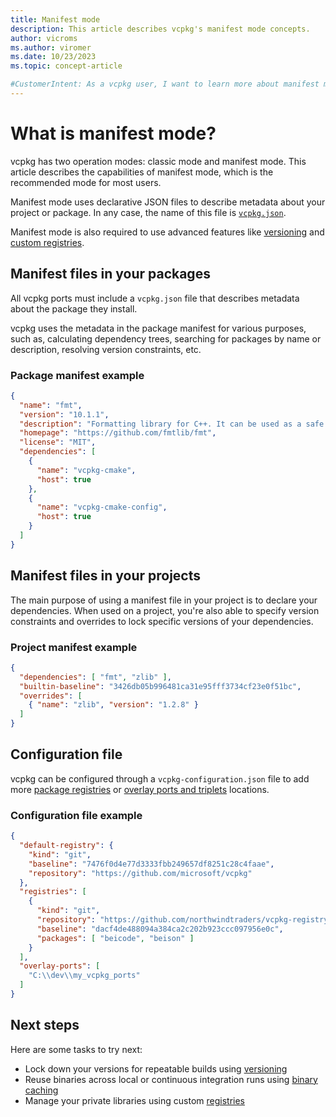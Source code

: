 ```yaml
---
title: Manifest mode
description: This article describes vcpkg's manifest mode concepts.
author: vicroms
ms.author: viromer
ms.date: 10/23/2023
ms.topic: concept-article

#CustomerIntent: As a vcpkg user, I want to learn more about manifest mode capabilities
---
```


# What is manifest mode?

vcpkg has two operation modes: classic mode and manifest mode. This article
describes the capabilities of manifest mode, which is the recommended
mode for most users.

Manifest mode uses declarative JSON files to describe metadata about your
project or package. In any case, the name of this file is 
[`vcpkg.json`](../reference/vcpkg-json.md).

Manifest mode is also required to use advanced features like
[versioning](../users/versioning.md) and 
[custom registries](../users/registries.md).

## Manifest files in your packages
All vcpkg ports must include a `vcpkg.json` file that describes metadata about
the package they install.

vcpkg uses the metadata in the package manifest for various purposes, such as,
calculating dependency trees, searching for packages by name or description,
resolving version constraints, etc.

### Package manifest example

```json
{
  "name": "fmt",
  "version": "10.1.1",
  "description": "Formatting library for C++. It can be used as a safe alternative to printf or as a fast alternative to IOStreams.",
  "homepage": "https://github.com/fmtlib/fmt",
  "license": "MIT",
  "dependencies": [
    {
      "name": "vcpkg-cmake",
      "host": true
    },
    {
      "name": "vcpkg-cmake-config",
      "host": true
    }
  ]
}
```

## Manifest files in your projects
The main purpose of using a manifest file in your project is to declare your
dependencies. When used on a project, you're also able to specify version 
constraints and overrides to lock specific versions of your dependencies.

### Project manifest example

```json
{
  "dependencies": [ "fmt", "zlib" ],
  "builtin-baseline": "3426db05b996481ca31e95fff3734cf23e0f51bc",
  "overrides": [
    { "name": "zlib", "version": "1.2.8" }
  ]
}
```

## Configuration file
vcpkg can be configured through a `vcpkg-configuration.json` file to add more
[package registries](../users/registries.md) or 
[overlay ports and triplets](../concepts/overlay-ports.md) locations.

### Configuration file example

```json
{
  "default-registry": {
    "kind": "git",
    "baseline": "7476f0d4e77d3333fbb249657df8251c28c4faae",
    "repository": "https://github.com/microsoft/vcpkg"
  },
  "registries": [
    {
      "kind": "git",
      "repository": "https://github.com/northwindtraders/vcpkg-registry",
      "baseline": "dacf4de488094a384ca2c202b923ccc097956e0c",
      "packages": [ "beicode", "beison" ]
    }
  ],
  "overlay-ports": [
    "C:\\dev\\my_vcpkg_ports"
  ]
}
```

## Next steps

Here are some tasks to try next:

* Lock down your versions for repeatable builds using [versioning](../users/versioning.concepts.md)
* Reuse binaries across local or continuous integration runs using [binary caching](../users/binarycaching.md)
* Manage your private libraries using custom [registries](../maintainers/registries.md)
